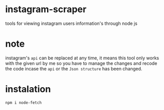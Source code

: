 # instagram-scraper
tools for viewing instagram users information's through node js 

# note 
instagram's `api` can be replaced at any time, it means this tool only works with the given url by me so you have to manage the changes and recode the code  incase the `api` or the `Json structure` has been changed.

# instalation

`npm i node-fetch`
